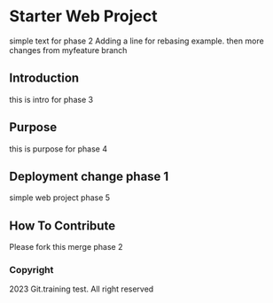 # Starter Web Project

simple text for phase 2
Adding a line for rebasing example.
then more changes from myfeature branch

## Introduction

this is intro for phase 3

## Purpose

this is purpose for phase 4

## Deployment change phase 1

simple web project phase 5

## How To Contribute

Please fork this merge phase 2

### Copyright

2023 Git.training test. All right reserved